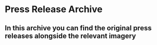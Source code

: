 # Press Release Archive
## In this archive you can find the original press releases alongside the relevant imagery
